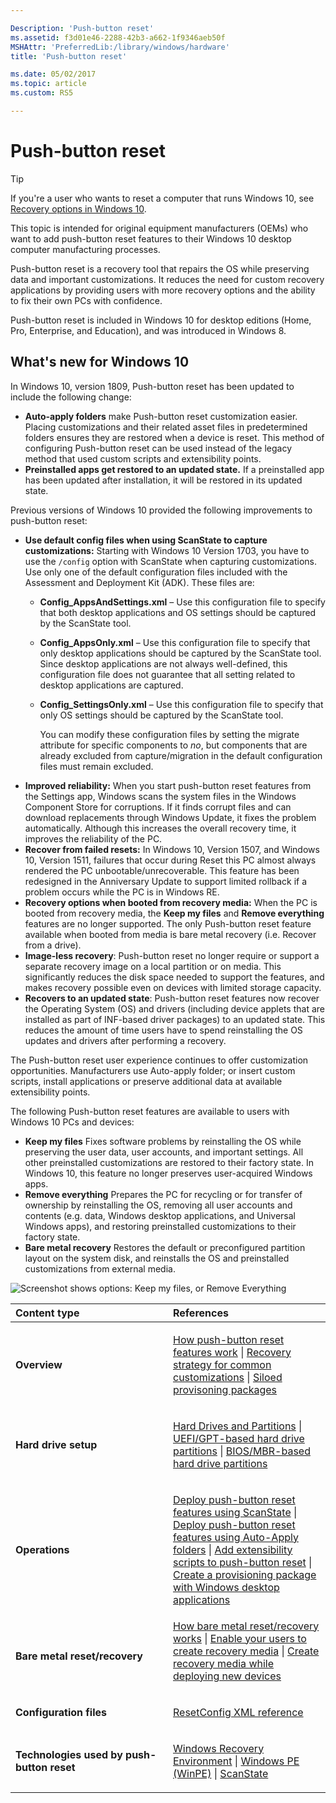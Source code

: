 ```yaml
---

Description: 'Push-button reset'
ms.assetid: f3d01e46-2288-42b3-a662-1f9346aeb50f
MSHAttr: 'PreferredLib:/library/windows/hardware'
title: 'Push-button reset'

ms.date: 05/02/2017
ms.topic: article
ms.custom: RS5

---
```


# Push-button reset

> [!Tip]
> If you're a user who wants to reset a computer that runs Windows 10, see [Recovery options in Windows 10](http://windows.microsoft.com/en-us/windows-10/windows-10-recovery-options).

This topic is intended for original equipment manufacturers (OEMs) who want to add push-button reset features to their Windows 10 desktop computer manufacturing processes. 

Push-button reset is a recovery tool that repairs the OS while preserving data and important customizations. It reduces the need for custom recovery applications by providing users with more recovery options and the ability to fix their own PCs with confidence.

Push-button reset is included in Windows 10 for desktop editions (Home, Pro, Enterprise, and Education), and was introduced in Windows 8.

## What's new for Windows 10

In Windows 10, version 1809, Push-button reset has been updated to include the following change:

- **Auto-apply folders** make Push-button reset customization easier. Placing customizations and their related asset files in predetermined folders ensures they are restored when a device is reset. This method of configuring Push-button reset can be used instead of the legacy method that used custom scripts and extensibility points.
- **Preinstalled apps get restored to an updated state.** If a preinstalled app has been updated after installation, it will be restored in its updated state.

Previous versions of Windows 10 provided the following improvements to push-button reset:
- **Use default config files when using ScanState to capture customizations:**  Starting with Windows 10 Version 1703, you have to use the `/config` option with ScanState when capturing customizations. Use only one of the default configuration files included with the Assessment and Deployment Kit (ADK). These files are:
  - **Config_AppsAndSettings.xml** – Use this configuration file to specify that both desktop applications and OS settings should be captured by the ScanState tool. 
  - **Config_AppsOnly.xml** – Use this configuration file to specify that only desktop applications should be captured by the ScanState tool. Since desktop applications are not always well-defined, this configuration file does not guarantee that all setting related to desktop applications are captured.
  - **Config_SettingsOnly.xml** – Use this configuration file to specify that only OS settings should be captured by the ScanState tool.

    You can modify these configuration files by setting the migrate attribute for specific components to *no*, but components that are already excluded from capture/migration in the default configuration files must remain excluded.
- **Improved reliability:** When you start push-button reset features from the Settings app, Windows scans the system files in the Windows Component Store for corruptions. If it finds corrupt files and can download replacements through Windows Update, it fixes the problem automatically. Although this increases the overall recovery time, it improves the reliability of the PC.
- **Recover from failed resets:** In Windows 10, Version 1507, and Windows 10, Version 1511, failures that occur during Reset this PC almost always rendered the PC unbootable/unrecoverable. This feature has been redesigned in the Anniversary Update to support limited rollback if a problem occurs while the PC is in Windows RE.
- **Recovery options when booted from recovery media:** When the PC is booted from recovery media, the **Keep my files** and **Remove everything** features are no longer supported. The only Push-button reset feature available when booted from media is bare metal recovery (i.e. Recover from a drive).
- **Image-less recovery**: Push-button reset no longer require or support a separate recovery image on a local partition or on media. This significantly reduces the disk space needed to support the features, and makes recovery possible even on devices with limited storage capacity.
- **Recovers to an updated state**: Push-button reset features now recover the Operating System (OS) and drivers (including device applets that are installed as part of INF-based driver packages) to an updated state. This reduces the amount of time users have to spend reinstalling the OS updates and drivers after performing a recovery.

The Push-button reset user experience continues to offer customization opportunities. Manufacturers use Auto-apply folder; or insert custom scripts, install applications or preserve additional data at available extensibility points.

The following Push-button reset features are available to users with Windows 10 PCs and devices:

-   **Keep my files** Fixes software problems by reinstalling the OS while preserving the user data, user accounts, and important settings. All other preinstalled customizations are restored to their factory state. In Windows 10, this feature no longer preserves user-acquired Windows apps.
-   **Remove everything** Prepares the PC for recycling or for transfer of ownership by reinstalling the OS, removing all user accounts and contents (e.g. data, Windows desktop applications, and Universal Windows apps), and restoring preinstalled customizations to their factory state.
-   **Bare metal recovery** Restores the default or preconfigured partition layout on the system disk, and reinstalls the OS and preinstalled customizations from external media.

![Screenshot shows options: Keep my files, or Remove Everything](images/dep-winre-pbr.png)

<table>
<colgroup>
<col width="50%" />
<col width="50%" />
</colgroup>
<thead>
<tr class="header">
<th align="left">Content type</th>
<th align="left">References</th>
</tr>
</thead>
<tbody>
<tr class="odd">
<td align="left"><p><strong>Overview</strong></p></td>
<td align="left"><p><a href="how-push-button-reset-features-work.md" data-raw-source="[How push-button reset features work](how-push-button-reset-features-work.md)">How push-button reset features work</a> | <a href="recovery-strategy-for-common-customizations.md" data-raw-source="[Recovery strategy for common customizations](recovery-strategy-for-common-customizations.md)">Recovery strategy for common customizations</a> | <a href="siloed-provisioning-packages.md" data-raw-source="[Siloed provisoning packages](siloed-provisioning-packages.md)">Siloed provisoning packages</a> </p></td>
</tr>
<tr class="even">
<td align="left"><p><strong>Hard drive setup</strong></p></td>
<td align="left"><p><a href="hard-drives-and-partitions.md" data-raw-source="[Hard Drives and Partitions](hard-drives-and-partitions.md)">Hard Drives and Partitions</a> | <a href="configure-uefigpt-based-hard-drive-partitions.md" data-raw-source="[UEFI/GPT-based hard drive partitions](configure-uefigpt-based-hard-drive-partitions.md)">UEFI/GPT-based hard drive partitions</a> | <a href="configure-biosmbr-based-hard-drive-partitions.md" data-raw-source="[BIOS/MBR-based hard drive partitions](configure-biosmbr-based-hard-drive-partitions.md)">BIOS/MBR-based hard drive partitions</a></p></td>
</tr>
<tr class="odd">
<td align="left"><p><strong>Operations</strong></p></td>
<td align="left"><p><a href="deploy-push-button-reset-features.md" data-raw-source="[Deploy push-button reset features using ScanState](deploy-push-button-reset-features.md)">Deploy push-button reset features using ScanState</a> | <a href="deploy-pbr-features-using-auto-apply.md">Deploy push-button reset features using Auto-Apply folders</a> | <a href="add-a-script-to-push-button-reset-features.md" data-raw-source="[Add extensibility scripts to push-button reset](add-a-script-to-push-button-reset-features.md)">Add extensibility scripts to push-button reset</a> | <a href="combine-provisioning-packages-into-a-new-image.md" data-raw-source="[Create a provisioning package with Windows desktop applications](combine-provisioning-packages-into-a-new-image.md)">Create a provisioning package with Windows desktop applications</a>
</tr>
<tr>
<td align="left"><p><strong>Bare metal reset/recovery</strong></p></td>
<td><a href="bare-metal-recovery.md">How bare metal reset/recovery works</a> | <a href="bare-metal-resetrecovery-enable-your-users-to-create-media-and-to-recover-hard-drive-space.md" data-raw-source="[Bare metal reset/recovery: enable your users to create recovery media](bare-metal-resetrecovery-enable-your-users-to-create-media-and-to-recover-hard-drive-space.md)">Enable your users to create recovery media</a> | <a href="create-media-to-run-push-button-reset-features-s14.md" data-raw-source="[Bare metal reset/recovery: create recovery media while deploying new devices](create-media-to-run-push-button-reset-features-s14.md)">Create recovery media while deploying new devices</a>  </p></td>
</tr>
<tr class="even">
<td align="left"><p><strong>Configuration files</strong></p></td>
<td align="left"><p><a href="resetconfig-xml-reference-s14.md" data-raw-source="[ResetConfig XML reference](resetconfig-xml-reference-s14.md)">ResetConfig XML reference</a></p></td>
</tr>
<tr class="odd">
<td align="left"><p><strong>Technologies used by push-button reset</strong></p></td>
<td align="left"><p><a href="windows-recovery-environment--windows-re--technical-reference.md" data-raw-source="[Windows Recovery Environment](windows-recovery-environment--windows-re--technical-reference.md)">Windows Recovery Environment</a> | <a href="winpe-intro.md" data-raw-source="[Windows PE (WinPE)](winpe-intro.md)">Windows PE (WinPE)</a> | <a href="deploy-push-button-reset-features.md" data-raw-source="[ScanState](deploy-push-button-reset-features.md)">ScanState</a></p></td>
</tr>
</tbody>
</table>

 

 

 





